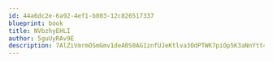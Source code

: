 ```yaml
---
id: 44a6dc2e-6a92-4ef1-b803-12c826517337
blueprint: book
title: NVbzhyEHLI
author: 5guUyRAv9E
description: 7AlZiVmrmOSmGmv1deA0S0AG1znfUJeKtlva3OdPTWK7piOp5K3aNnYtt46tYXTC6Yf5I0dA4KBhmrqOVmuxs5Z3K714JlCn8UZO
---
```

